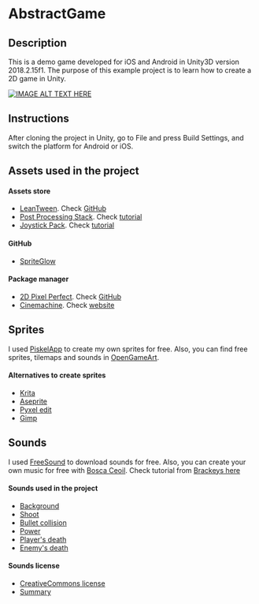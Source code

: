 # AbstractGame

## Description

This is a demo game developed for iOS and Android in Unity3D version 2018.2.15f1. The purpose of this example project is to learn how to create a 2D game in Unity.


[![IMAGE ALT TEXT HERE](https://img.youtube.com/vi/oX0JNEitblY/0.jpg)](https://www.youtube.com/watch?v=oX0JNEitblY)


## Instructions

After cloning the project in Unity, go to File and press Build Settings, and switch the platform for Android or iOS.

## Assets used in the project

#### Assets store

- [LeanTween](https://assetstore.unity.com/packages/tools/animation/leantween-3595). Check [GitHub](https://github.com/dentedpixel/LeanTween)
- [Post Processing Stack](https://assetstore.unity.com/packages/essentials/post-processing-stack-83912). Check [tutorial](https://www.youtube.com/watch?v=a0OQvWAPeuo)
- [Joystick Pack](https://assetstore.unity.com/packages/tools/input-management/joystick-pack-107631). Check [tutorial](https://www.youtube.com/watch?v=bp2PiFC9sSs)

#### GitHub

- [SpriteGlow](https://github.com/Elringus/SpriteGlow)

#### Package manager

- [2D Pixel Perfect](https://www.youtube.com/watch?v=CU4YjSZNTnY). Check [GitHub](https://github.com/Unity-Technologies/2d-pixel-perfect)
- [Cinemachine](https://unity3d.com/learn/tutorials/topics/animation/using-cinemachine-getting-started). Check [website](https://www.cinemachineimagery.com/)

## Sprites

I used [PiskelApp](https://www.piskelapp.com/) to create my own sprites for free. Also, you can find free sprites, tilemaps and sounds in [OpenGameArt](https://opengameart.org/).

#### Alternatives to create sprites

- [Krita](https://krita.org/en/)
- [Aseprite](https://www.aseprite.org/)
- [Pyxel edit](https://pyxeledit.com/)
- [Gimp](https://www.gimp.org/)

## Sounds

I used [FreeSound](https://freesound.org/) to download sounds for free. Also, you can create your own music for free with [Bosca Ceoil](https://boscaceoil.net/). Check tutorial from [Brackeys here](https://www.youtube.com/watch?v=fZeZ75gM9p4)

#### Sounds used in the project

- [Background](https://freesound.org/people/NightWolfCFM/sounds/425134/)
- [Shoot](https://freesound.org/people/MusicLegends/sounds/344310/)
- [Bullet collision](https://freesound.org/people/V-ktor/sounds/435418/)
- [Power](https://freesound.org/people/n_audioman/sounds/320366/)
- [Player's death](https://freesound.org/people/pumodi/sounds/150204/)
- [Enemy's death](https://freesound.org/people/InspectorJ/sounds/448226/)

#### Sounds license

- [CreativeCommons license](https://creativecommons.org/licenses/by/3.0/legalcode)
- [Summary](https://creativecommons.org/licenses/by/3.0/)

